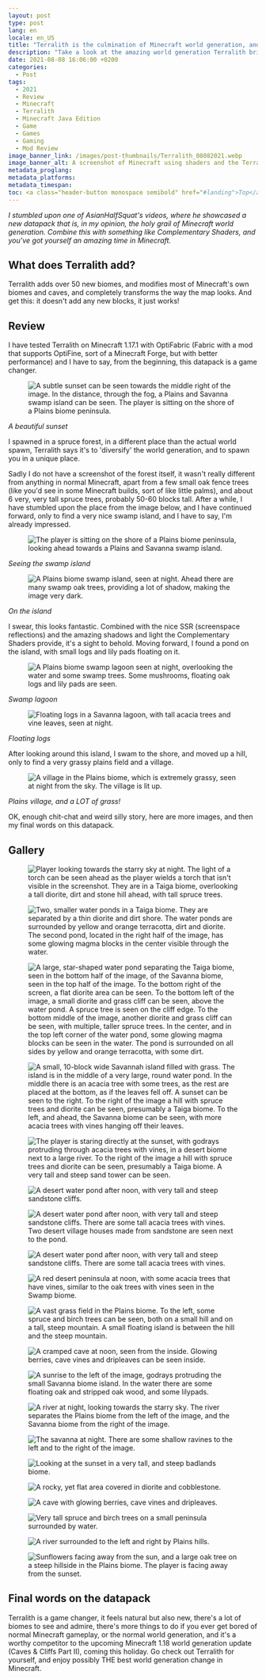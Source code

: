 ```yaml
---
layout: post
type: post
lang: en
locale: en_US
title: "Terralith is the culmination of Minecraft world generation, and it's a datapack!"
description: "Take a look at the amazing world generation Terralith brings to Minecraft - Java Edition!"
date: 2021-08-08 16:06:00 +0200
categories:
  - Post
tags:
  - 2021
  - Review
  - Minecraft
  - Terralith
  - Minecraft Java Edition
  - Game
  - Games
  - Gaming
  - Mod Review
image_banner_link: /images/post-thumbnails/Terralith_08082021.webp
image_banner_alt: A screenshot of Minecraft using shaders and the Terralith terrain generation mod, with the sky being removed in post and replaced with the light to dark blue gradient background behind it.
metadata_proglang:
metadata_platforms:
metadata_timespan:
toc: <a class="header-button monospace semibold" href="#landing">Top</a><br><a class="header-button monospace semibold" href="#what-does-terralith-add">What does Terralith add?</a><br><a class="header-button monospace semibold" href="#review">Review</a><br><a class="header-button monospace semibold" href="#gallery">Gallery</a><br><a class="header-button monospace semibold" href="#final-words-on-the-datapack">Final words on the datapack</a>
---
```


*I stumbled upon one of AsianHalfSquat's videos, where he showcased a new datapack that is, in my opinion, the holy grail of Minecraft world generation. Combine this with something like Complementary Shaders, and you've got yourself an amazing time in Minecraft.*

## What does Terralith add?
Terralith adds over 50 new biomes, and modifies most of Minecraft's own biomes and caves, and completely transforms the way the map looks. And get this: it doesn't add any new blocks, it just works!

## Review
I have tested Terralith on Minecraft 1.17.1 with OptiFabric (Fabric with a mod that supports OptiFine, sort of a Minecraft Forge, but with better performance) and I have to say, from the beginning, this datapack is a game changer.

<figure class="image-frame">
  <img class="post-image-size" src="{{ site.baseurl }}/images/post-media/terralith/2021-08-08-15-52-45.webp" alt="A subtle sunset can be seen towards the middle right of the image. In the distance, through the fog, a Plains and Savanna swamp island can be seen. The player is sitting on the shore of a Plains biome peninsula." title="A subtle sunset can be seen towards the middle right of the image. In the distance, through the fog, a Plains and Savanna swamp island can be seen. The player is sitting on the shore of a Plains biome peninsula.">
  <div class="image-frame-buttons">
    <a class="image-frame-button rem1 bold grotesk" href="{{ site.baseurl }}/images/post-media/terralith/2021-08-08-15-52-45.webp" title="Maximize the image"><i data-lucide="maximize"></i></a>
    <a class="image-frame-button rem1 bold grotesk" href="https://raw.githubusercontent.com/alextecplayz/alextecplayz.github.io-media/refs/heads/main/images/terralith-review/2021-08-08-15-52-45.png" title="Full resolution image"><i data-lucide="image-upscale"></i></a>
  </div>
</figure>

*A beautiful sunset*

I spawned in a spruce forest, in a different place than the actual world spawn, Terralith says it's to 'diversify' the world generation, and to spawn you in a unique place.

Sadly I do not have a screenshot of the forest itself, it wasn't really different from anything in normal Minecraft, apart from a few small oak fence trees (like you'd see in some Minecraft builds, sort of like little palms), and about 6 very, very tall spruce trees, probably 50-60 blocks tall. After a while, I have stumbled upon the place from the image below, and I have continued forward, only to find a very nice swamp island, and I have to say, I'm already impressed.

<figure class="image-frame">
  <img class="post-image-size" src="{{ site.baseurl }}/images/post-media/terralith/2021-08-08-15-53-19.webp" alt="The player is sitting on the shore of a Plains biome peninsula, looking ahead towards a Plains and Savanna swamp island." title="The player is sitting on the shore of a Plains biome peninsula, looking ahead towards a Plains and Savanna swamp island.">
  <div class="image-frame-buttons">
    <a class="image-frame-button rem1 bold grotesk" href="{{ site.baseurl }}/images/post-media/terralith/2021-08-08-15-53-19.webp" title="Maximize the image"><i data-lucide="maximize"></i></a>
    <a class="image-frame-button rem1 bold grotesk" href="https://raw.githubusercontent.com/alextecplayz/alextecplayz.github.io-media/refs/heads/main/images/terralith-review/2021-08-08-15-53-19.png" title="Full resolution image"><i data-lucide="image-upscale"></i></a>
  </div>
</figure>

*Seeing the swamp island*

<figure class="image-frame">
  <img class="post-image-size" src="{{ site.baseurl }}/images/post-media/terralith/2021-08-08-15-54-55.webp" alt="A Plains biome swamp island, seen at night. Ahead there are many swamp oak trees, providing a lot of shadow, making the image very dark." title="A Plains biome swamp island, seen at night. Ahead there are many swamp oak trees, providing a lot of shadow, making the image very dark.">
  <div class="image-frame-buttons">
    <a class="image-frame-button rem1 bold grotesk" href="{{ site.baseurl }}/images/post-media/terralith/2021-08-08-15-54-55.webp" title="Maximize the image"><i data-lucide="maximize"></i></a>
    <a class="image-frame-button rem1 bold grotesk" href="https://raw.githubusercontent.com/alextecplayz/alextecplayz.github.io-media/refs/heads/main/images/terralith-review/2021-08-08-15-54-55.png" title="Full resolution image"><i data-lucide="image-upscale"></i></a>
  </div>
</figure>

*On the island*

I swear, this looks fantastic. Combined with the nice SSR (screenspace reflections) and the amazing shadows and light the Complementary Shaders provide, it's a sight to behold. Moving forward, I found a pond on the island, with small logs and lily pads floating on it.

<figure class="image-frame">
  <img class="post-image-size" src="{{ site.baseurl }}/images/post-media/terralith/2021-08-08-15-55-11.webp" alt="A Plains biome swamp lagoon seen at night, overlooking the water and some swamp trees. Some mushrooms, floating oak logs and lily pads are seen." title="A Plains biome swamp lagoon seen at night, overlooking the water and some swamp trees. Some mushrooms, floating oak logs and lily pads are seen.">
  <div class="image-frame-buttons">
    <a class="image-frame-button rem1 bold grotesk" href="{{ site.baseurl }}/images/post-media/terralith/2021-08-08-15-55-11.webp" title="Maximize the image"><i data-lucide="maximize"></i></a>
    <a class="image-frame-button rem1 bold grotesk" href="https://raw.githubusercontent.com/alextecplayz/alextecplayz.github.io-media/refs/heads/main/images/terralith-review/2021-08-08-15-55-11.png" title="Full resolution image"><i data-lucide="image-upscale"></i></a>
  </div>
</figure>

*Swamp lagoon*

<figure class="image-frame">
  <img class="post-image-size" src="{{ site.baseurl }}/images/post-media/terralith/2021-08-08-15-55-32.webp" alt="Floating logs in a Savanna lagoon, with tall acacia trees and vine leaves, seen at night." title="Floating logs in a Savanna lagoon, with tall acacia trees and vine leaves, seen at night.">
  <div class="image-frame-buttons">
    <a class="image-frame-button rem1 bold grotesk" href="{{ site.baseurl }}/images/post-media/terralith/2021-08-08-15-55-32.webp" title="Maximize the image"><i data-lucide="maximize"></i></a>
    <a class="image-frame-button rem1 bold grotesk" href="https://raw.githubusercontent.com/alextecplayz/alextecplayz.github.io-media/refs/heads/main/images/terralith-review/2021-08-08-15-55-32.png" title="Full resolution image"><i data-lucide="image-upscale"></i></a>
  </div>
</figure>

*Floating logs*

After looking around this island, I swam to the shore, and moved up a hill, only to find a very grassy plains field and a village.

<figure class="image-frame">
  <img class="post-image-size" src="{{ site.baseurl }}/images/post-media/terralith/2021-08-08-15-55-59.webp" alt="A village in the Plains biome, which is extremely grassy, seen at night from the sky. The village is lit up." title="A village in the Plains biome, which is extremely grassy, seen at night from the sky. The village is lit up.">
  <div class="image-frame-buttons">
    <a class="image-frame-button rem1 bold grotesk" href="{{ site.baseurl }}/images/post-media/terralith/2021-08-08-15-55-59.webp" title="Maximize the image"><i data-lucide="maximize"></i></a>
    <a class="image-frame-button rem1 bold grotesk" href="https://raw.githubusercontent.com/alextecplayz/alextecplayz.github.io-media/refs/heads/main/images/terralith-review/2021-08-08-15-55-59.png" title="Full resolution image"><i data-lucide="image-upscale"></i></a>
  </div>
</figure>

*Plains village, and a LOT of grass!*

OK, enough chit-chat and weird silly story, here are more images, and then my final words on this datapack.

## Gallery

<figure class="image-frame">
  <img class="post-image-size" src="{{ site.baseurl }}/images/post-media/terralith/2021-08-08-15-59-20.webp" alt="Player looking towards the starry sky at night. The light of a torch can be seen ahead as the player wields a torch that isn't visible in the screenshot. They are in a Taiga biome, overlooking a tall diorite, dirt and stone hill ahead, with tall spruce trees." title="Player looking towards the starry sky at night. The light of a torch can be seen ahead as the player wields a torch that isn't visible in the screenshot. They are in a Taiga biome, overlooking a tall diorite, dirt and stone hill ahead, with tall spruce trees.">
  <div class="image-frame-buttons">
    <a class="image-frame-button rem1 bold grotesk" href="{{ site.baseurl }}/images/post-media/terralith/2021-08-08-15-59-20.webp" title="Maximize the image"><i data-lucide="maximize"></i></a>
    <a class="image-frame-button rem1 bold grotesk" href="https://raw.githubusercontent.com/alextecplayz/alextecplayz.github.io-media/refs/heads/main/images/terralith-review/2021-08-08-15-59-20.png" title="Full resolution image"><i data-lucide="image-upscale"></i></a>
  </div>
</figure>

<figure class="image-frame">
  <img class="post-image-size" src="{{ site.baseurl }}/images/post-media/terralith/2021-08-08-16-01-02.webp" alt="Two, smaller water ponds in a Taiga biome. They are separated by a thin diorite and dirt shore. The water ponds are surrounded by yellow and orange terracotta, dirt and diorite. The second pond, located in the right half of the image, has some glowing magma blocks in the center visible through the water." title="Two, smaller water ponds in a Taiga biome. They are separated by a thin diorite and dirt shore. The water ponds are surrounded by yellow and orange terracotta, dirt and diorite. The second pond, located in the right half of the image, has some glowing magma blocks in the center visible through the water.">
  <div class="image-frame-buttons">
    <a class="image-frame-button rem1 bold grotesk" href="{{ site.baseurl }}/images/post-media/terralith/2021-08-08-16-01-02.webp" title="Maximize the image"><i data-lucide="maximize"></i></a>
    <a class="image-frame-button rem1 bold grotesk" href="https://raw.githubusercontent.com/alextecplayz/alextecplayz.github.io-media/refs/heads/main/images/terralith-review/2021-08-08-16-01-02.png" title="Full resolution image"><i data-lucide="image-upscale"></i></a>
  </div>
</figure>

<figure class="image-frame">
  <img class="post-image-size" src="{{ site.baseurl }}/images/post-media/terralith/2021-08-08-16-01-26.webp" alt="A large, star-shaped water pond separating the Taiga biome, seen in the bottom half of the image, of the Savanna biome, seen in the top half of the image. To the bottom right of the screen, a flat diorite area can be seen. To the bottom left of the image, a small diorite and grass cliff can be seen, above the water pond. A spruce tree is seen on the cliff edge. To the bottom middle of the image, another diorite and grass cliff can be seen, with multiple, taller spruce trees. In the center, and in the top left corner of the water pond, some glowing magma blocks can be seen in the water. The pond is surrounded on all sides by yellow and orange terracotta, with some dirt." title="A large, star-shaped water pond separating the Taiga biome, seen in the bottom half of the image, of the Savanna biome, seen in the top half of the image. To the bottom right of the screen, a flat diorite area can be seen. To the bottom left of the image, a small diorite and grass cliff can be seen, above the water pond. A spruce tree is seen on the cliff edge. To the bottom middle of the image, another diorite and grass cliff can be seen, with multiple, taller spruce trees. In the center, and in the top left corner of the water pond, some glowing magma blocks can be seen in the water. The pond is surrounded on all sides by yellow and orange terracotta, with some dirt.">
  <div class="image-frame-buttons">
    <a class="image-frame-button rem1 bold grotesk" href="{{ site.baseurl }}/images/post-media/terralith/2021-08-08-16-01-26.webp" title="Maximize the image"><i data-lucide="maximize"></i></a>
    <a class="image-frame-button rem1 bold grotesk" href="https://raw.githubusercontent.com/alextecplayz/alextecplayz.github.io-media/refs/heads/main/images/terralith-review/2021-08-08-16-01-26.png" title="Full resolution image"><i data-lucide="image-upscale"></i></a>
  </div>
</figure>

<figure class="image-frame">
  <img class="post-image-size" src="{{ site.baseurl }}/images/post-media/terralith/2021-08-08-16-01-56.webp" alt="A small, 10-block wide Savannah island filled with grass. The island is in the middle of a very large, round water pond. In the middle there is an acacia tree with some trees, as the rest are placed at the bottom, as if the leaves fell off. A sunset can be seen to the right. To the right of the image a hill with spruce trees and diorite can be seen, presumably a Taiga biome. To the left, and ahead, the Savanna biome can be seen, with more acacia trees with vines hanging off their leaves." title="A small, 10-block wide Savannah island filled with grass. The island is in the middle of a very large, round water pond. In the middle there is an acacia tree with some trees, as the rest are placed at the bottom, as if the leaves fell off. A sunset can be seen to the right. To the right of the image a hill with spruce trees and diorite can be seen, presumably a Taiga biome. To the left, and ahead, the Savanna biome can be seen, with more acacia trees with vines hanging off their leaves.">
  <div class="image-frame-buttons">
    <a class="image-frame-button rem1 bold grotesk" href="{{ site.baseurl }}/images/post-media/terralith/2021-08-08-16-01-56.webp" title="Maximize the image"><i data-lucide="maximize"></i></a>
    <a class="image-frame-button rem1 bold grotesk" href="https://raw.githubusercontent.com/alextecplayz/alextecplayz.github.io-media/refs/heads/main/images/terralith-review/2021-08-08-16-01-56.png" title="Full resolution image"><i data-lucide="image-upscale"></i></a>
  </div>
</figure>

<figure class="image-frame">
  <img class="post-image-size" src="{{ site.baseurl }}/images/post-media/terralith/2021-08-08-16-02-13.webp" alt="The player is staring directly at the sunset, with godrays protruding through acacia trees with vines, in a desert biome next to a large river. To the right of the image a hill with spruce trees and diorite can be seen, presumably a Taiga biome. A very tall and steep sand tower can be seen." title="The player is staring directly at the sunset, with godrays protruding through acacia trees with vines, in a desert biome next to a large river. To the right of the image a hill with spruce trees and diorite can be seen, presumably a Taiga biome. A very tall and steep sand tower can be seen.">
  <div class="image-frame-buttons">
    <a class="image-frame-button rem1 bold grotesk" href="{{ site.baseurl }}/images/post-media/terralith/2021-08-08-16-02-13.webp" title="Maximize the image"><i data-lucide="maximize"></i></a>
    <a class="image-frame-button rem1 bold grotesk" href="https://raw.githubusercontent.com/alextecplayz/alextecplayz.github.io-media/refs/heads/main/images/terralith-review/2021-08-08-16-02-13.png" title="Full resolution image"><i data-lucide="image-upscale"></i></a>
  </div>
</figure>

<figure class="image-frame">
  <img class="post-image-size" src="{{ site.baseurl }}/images/post-media/terralith/2021-08-08-16-03-06.webp" alt="A desert water pond after noon, with very tall and steep sandstone cliffs." title="A desert water pond after noon, with very tall and steep sandstone cliffs.">
  <div class="image-frame-buttons">
    <a class="image-frame-button rem1 bold grotesk" href="{{ site.baseurl }}/images/post-media/terralith/2021-08-08-16-03-06.webp" title="Maximize the image"><i data-lucide="maximize"></i></a>
    <a class="image-frame-button rem1 bold grotesk" href="https://raw.githubusercontent.com/alextecplayz/alextecplayz.github.io-media/refs/heads/main/images/terralith-review/2021-08-08-16-03-06.png" title="Full resolution image"><i data-lucide="image-upscale"></i></a>
  </div>
</figure>

<figure class="image-frame">
  <img class="post-image-size" src="{{ site.baseurl }}/images/post-media/terralith/2021-08-08-16-03-45.webp" alt="A desert water pond after noon, with very tall and steep sandstone cliffs. There are some tall acacia trees with vines. Two desert village houses made from sandstone are seen next to the pond." title="A desert water pond after noon, with very tall and steep sandstone cliffs. There are some tall acacia trees with vines. Two desert village houses made from sandstone are seen next to the pond.">
  <div class="image-frame-buttons">
    <a class="image-frame-button rem1 bold grotesk" href="{{ site.baseurl }}/images/post-media/terralith/2021-08-08-16-03-45.webp" title="Maximize the image"><i data-lucide="maximize"></i></a>
    <a class="image-frame-button rem1 bold grotesk" href="https://raw.githubusercontent.com/alextecplayz/alextecplayz.github.io-media/refs/heads/main/images/terralith-review/2021-08-08-16-03-45.png" title="Full resolution image"><i data-lucide="image-upscale"></i></a>
  </div>
</figure>

<figure class="image-frame">
  <img class="post-image-size" src="{{ site.baseurl }}/images/post-media/terralith/2021-08-08-16-03-56.webp" alt="A desert water pond after noon, with very tall and steep sandstone cliffs. There are some tall acacia trees with vines." title="A desert water pond after noon, with very tall and steep sandstone cliffs. There are some tall acacia trees with vines.">
  <div class="image-frame-buttons">
    <a class="image-frame-button rem1 bold grotesk" href="{{ site.baseurl }}/images/post-media/terralith/2021-08-08-16-03-56.webp" title="Maximize the image"><i data-lucide="maximize"></i></a>
    <a class="image-frame-button rem1 bold grotesk" href="https://raw.githubusercontent.com/alextecplayz/alextecplayz.github.io-media/refs/heads/main/images/terralith-review/2021-08-08-16-03-56.png" title="Full resolution image"><i data-lucide="image-upscale"></i></a>
  </div>
</figure>

<figure class="image-frame">
  <img class="post-image-size" src="{{ site.baseurl }}/images/post-media/terralith/2021-08-08-16-04-42.webp" alt="A red desert peninsula at noon, with some acacia trees that have vines, similar to the oak trees with vines seen in the Swamp biome." title="A red desert peninsula at noon, with some acacia trees that have vines, similar to the oak trees with vines seen in the Swamp biome.">
  <div class="image-frame-buttons">
    <a class="image-frame-button rem1 bold grotesk" href="{{ site.baseurl }}/images/post-media/terralith/2021-08-08-16-04-42.webp" title="Maximize the image"><i data-lucide="maximize"></i></a>
    <a class="image-frame-button rem1 bold grotesk" href="https://raw.githubusercontent.com/alextecplayz/alextecplayz.github.io-media/refs/heads/main/images/terralith-review/2021-08-08-16-04-42.png" title="Full resolution image"><i data-lucide="image-upscale"></i></a>
  </div>
</figure>

<figure class="image-frame">
  <img class="post-image-size" src="{{ site.baseurl }}/images/post-media/terralith/2021-08-08-16-05-50.webp" alt="A vast grass field in the Plains biome. To the left, some spruce and birch trees can be seen, both on a small hill and on a tall, steep mountain. A small floating island is between the hill and the steep mountain." title="A vast grass field in the Plains biome. To the left, some spruce and birch trees can be seen, both on a small hill and on a tall, steep mountain. A small floating island is between the hill and the steep mountain.">
  <div class="image-frame-buttons">
    <a class="image-frame-button rem1 bold grotesk" href="{{ site.baseurl }}/images/post-media/terralith/2021-08-08-16-05-50.webp" title="Maximize the image"><i data-lucide="maximize"></i></a>
    <a class="image-frame-button rem1 bold grotesk" href="https://raw.githubusercontent.com/alextecplayz/alextecplayz.github.io-media/refs/heads/main/images/terralith-review/2021-08-08-16-05-50.png" title="Full resolution image"><i data-lucide="image-upscale"></i></a>
  </div>
</figure>

<figure class="image-frame">
  <img class="post-image-size" src="{{ site.baseurl }}/images/post-media/terralith/2021-08-08-16-06-15.webp" alt="A cramped cave at noon, seen from the inside. Glowing berries, cave vines and dripleaves can be seen inside." title="A cramped cave at noon, seen from the inside. Glowing berries, cave vines and dripleaves can be seen inside.">
  <div class="image-frame-buttons">
    <a class="image-frame-button rem1 bold grotesk" href="{{ site.baseurl }}/images/post-media/terralith/2021-08-08-16-06-15.webp" title="Maximize the image"><i data-lucide="maximize"></i></a>
    <a class="image-frame-button rem1 bold grotesk" href="https://raw.githubusercontent.com/alextecplayz/alextecplayz.github.io-media/refs/heads/main/images/terralith-review/2021-08-08-16-06-15.png" title="Full resolution image"><i data-lucide="image-upscale"></i></a>
  </div>
</figure>

<figure class="image-frame">
  <img class="post-image-size" src="{{ site.baseurl }}/images/post-media/terralith/2021-08-08-16-12-10.webp" alt="A sunrise to the left of the image, godrays protruding the small Savanna biome island. In the water there are some floating oak and stripped oak wood, and some lilypads." title="A sunrise to the left of the image, godrays protruding the small Savanna biome island. In the water there are some floating oak and stripped oak wood, and some lilypads.">
  <div class="image-frame-buttons">
    <a class="image-frame-button rem1 bold grotesk" href="{{ site.baseurl }}/images/post-media/terralith/2021-08-08-16-12-10.webp" title="Maximize the image"><i data-lucide="maximize"></i></a>
    <a class="image-frame-button rem1 bold grotesk" href="https://raw.githubusercontent.com/alextecplayz/alextecplayz.github.io-media/refs/heads/main/images/terralith-review/2021-08-08-16-12-10.png" title="Full resolution image"><i data-lucide="image-upscale"></i></a>
  </div>
</figure>

<figure class="image-frame">
  <img class="post-image-size" src="{{ site.baseurl }}/images/post-media/terralith/2021-08-08-16-15-04.webp" alt="A river at night, looking towards the starry sky. The river separates the Plains biome from the left of the image, and the Savanna biome from the right of the image." title="A river at night, looking towards the starry sky. The river separates the Plains biome from the left of the image, and the Savanna biome from the right of the image.">
  <div class="image-frame-buttons">
    <a class="image-frame-button rem1 bold grotesk" href="{{ site.baseurl }}/images/post-media/terralith/2021-08-08-16-15-04.webp" title="Maximize the image"><i data-lucide="maximize"></i></a>
    <a class="image-frame-button rem1 bold grotesk" href="https://raw.githubusercontent.com/alextecplayz/alextecplayz.github.io-media/refs/heads/main/images/terralith-review/2021-08-08-16-15-04.png" title="Full resolution image"><i data-lucide="image-upscale"></i></a>
  </div>
</figure>

<figure class="image-frame">
  <img class="post-image-size" src="{{ site.baseurl }}/images/post-media/terralith/2021-08-08-16-17-56.webp" alt="The savanna at night. There are some shallow ravines to the left and to the right of the image." title="The savanna at night. There are some shallow ravines to the left and to the right of the image.">
  <div class="image-frame-buttons">
    <a class="image-frame-button rem1 bold grotesk" href="{{ site.baseurl }}/images/post-media/terralith/2021-08-08-16-17-56.webp" title="Maximize the image"><i data-lucide="maximize"></i></a>
    <a class="image-frame-button rem1 bold grotesk" href="https://raw.githubusercontent.com/alextecplayz/alextecplayz.github.io-media/refs/heads/main/images/terralith-review/2021-08-08-16-17-56.png" title="Full resolution image"><i data-lucide="image-upscale"></i></a>
  </div>
</figure>

<figure class="image-frame">
  <img class="post-image-size" src="{{ site.baseurl }}/images/post-media/terralith/14707386-xl.webp" alt="Looking at the sunset in a very tall, and steep badlands biome." title="Looking at the sunset in a very tall, and steep badlands biome.">
  <div class="image-frame-buttons">
    <a class="image-frame-button rem1 bold grotesk" href="{{ site.baseurl }}/images/post-media/terralith/14707386-xl.webp" title="Maximize the image"><i data-lucide="maximize"></i></a>
  </div>
</figure>

<figure class="image-frame">
  <img class="post-image-size" src="{{ site.baseurl }}/images/post-media/terralith/2021-08-08-16-05-20.webp" alt="A rocky, yet flat area covered in diorite and cobblestone." title="A rocky, yet flat area covered in diorite and cobblestone.">
  <div class="image-frame-buttons">
    <a class="image-frame-button rem1 bold grotesk" href="{{ site.baseurl }}/images/post-media/terralith/2021-08-08-16-05-20.webp" title="Maximize the image"><i data-lucide="maximize"></i></a>
    <a class="image-frame-button rem1 bold grotesk" href="https://raw.githubusercontent.com/alextecplayz/alextecplayz.github.io-media/refs/heads/main/images/terralith-review/2021-08-08-16-05-20.png" title="Full resolution image"><i data-lucide="image-upscale"></i></a>
  </div>
</figure>

<figure class="image-frame">
  <img class="post-image-size" src="{{ site.baseurl }}/images/post-media/terralith/2021-08-08-16-06-26.webp" alt="A cave with glowing berries, cave vines and dripleaves." title="A cave with glowing berries, cave vines and dripleaves.">
  <div class="image-frame-buttons">
    <a class="image-frame-button rem1 bold grotesk" href="{{ site.baseurl }}/images/post-media/terralith/2021-08-08-16-06-26.webp" title="Maximize the image"><i data-lucide="maximize"></i></a>
    <a class="image-frame-button rem1 bold grotesk" href="https://raw.githubusercontent.com/alextecplayz/alextecplayz.github.io-media/refs/heads/main/images/terralith-review/2021-08-08-16-06-26.png" title="Full resolution image"><i data-lucide="image-upscale"></i></a>
  </div>
</figure>

<figure class="image-frame">
  <img class="post-image-size" src="{{ site.baseurl }}/images/post-media/terralith/2021-08-08-16-07-36.webp" alt="Very tall spruce and birch trees on a small peninsula surrounded by water." title="Very tall spruce and birch trees on a small peninsula surrounded by water.">
  <div class="image-frame-buttons">
    <a class="image-frame-button rem1 bold grotesk" href="{{ site.baseurl }}/images/post-media/terralith/2021-08-08-16-07-36.webp" title="Maximize the image"><i data-lucide="maximize"></i></a>
    <a class="image-frame-button rem1 bold grotesk" href="https://raw.githubusercontent.com/alextecplayz/alextecplayz.github.io-media/refs/heads/main/images/terralith-review/2021-08-08-16-07-36.png" title="Full resolution image"><i data-lucide="image-upscale"></i></a>
  </div>
</figure>

<figure class="image-frame">
  <img class="post-image-size" src="{{ site.baseurl }}/images/post-media/terralith/2021-08-08-16-09-48.webp" alt="A river surrounded to the left and right by Plains hills." title="A river surrounded to the left and right by Plains hills.">
  <div class="image-frame-buttons">
    <a class="image-frame-button rem1 bold grotesk" href="{{ site.baseurl }}/images/post-media/terralith/2021-08-08-16-09-48.webp" title="Maximize the image"><i data-lucide="maximize"></i></a>
    <a class="image-frame-button rem1 bold grotesk" href="https://raw.githubusercontent.com/alextecplayz/alextecplayz.github.io-media/refs/heads/main/images/terralith-review/2021-08-08-16-09-48.png" title="Full resolution image"><i data-lucide="image-upscale"></i></a>
  </div>
</figure>

<figure class="image-frame">
  <img class="post-image-size" src="{{ site.baseurl }}/images/post-media/terralith/2021-08-08-16-13-28.webp" alt="Sunflowers facing away from the sun, and a large oak tree on a steep hillside in the Plains biome. The player is facing away from the sunset." title="Sunflowers facing away from the sun, and a large oak tree on a steep hillside in the Plains biome. The player is facing away from the sunset.">
  <div class="image-frame-buttons">
    <a class="image-frame-button rem1 bold grotesk" href="{{ site.baseurl }}/images/post-media/terralith/2021-08-08-16-13-28.webp" title="Maximize the image"><i data-lucide="maximize"></i></a>
    <a class="image-frame-button rem1 bold grotesk" href="https://raw.githubusercontent.com/alextecplayz/alextecplayz.github.io-media/refs/heads/main/images/terralith-review/2021-08-08-16-13-28.png" title="Full resolution image"><i data-lucide="image-upscale"></i></a>
  </div>
</figure>

## Final words on the datapack
Terralith is a game changer, it feels natural but also new, there's a lot of biomes to see and admire, there's more things to do if you ever get bored of normal Minecraft gameplay, or the normal world generation, and it's a worthy competitor to the upcoming Minecraft 1.18 world generation update (Caves & Cliffs Part II), coming this holiday. Go check out Terralith for yourself, and enjoy possibly THE best world generation change in Minecraft.
